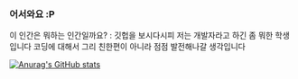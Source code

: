 ### 어서와요 :P
이 인간은 뭐하는 인간일까요? :
깃헙을 보시다시피 저는 개발자라고 하긴 좀 뭐한 학생입니다 
코딩에 대해서 그리 친한편이 아니라 점점 발전해나갈 생각입니다

[![Anurag's GitHub stats](https://github-readme-stats.vercel.app/api?username=LoveGom)](https://github.com/anuraghazra/github-readme-stats)

<!--
**LoveGom/LoveGom** is a ✨ _special_ ✨ repository because its `README.md` (this file) appears on your GitHub profile.

Here are some ideas to get you started:

- 🔭 I’m currently working on ...
- 🌱 I’m currently learning ...
- 👯 I’m looking to collaborate on ...
- 🤔 I’m looking for help with ...
- 💬 Ask me about ...
- 📫 How to reach me: ...
- 😄 Pronouns: ...
- ⚡ Fun fact: ...
-->
